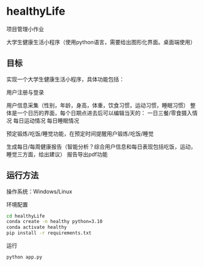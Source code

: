 # healthyLife
项目管理小作业

大学生健康生活小程序（使用python语言，需要给出图形化界面。桌面端使用）

## 目标

实现一个大学生健康生活小程序，具体功能包括：

用户注册与登录

用户信息采集（性别，年龄，身高，体重，饮食习惯，运动习惯，睡眠习惯）
整体是一个日历的界面，每个日期点进去后可以编辑当天的：
一日三餐/零食摄入情况
每日运动情况
每日睡眠情况

预定锻炼/吃饭/睡觉功能，在预定时间提醒用户锻炼/吃饭/睡觉

生成每日/每周健康报告（智能分析？综合用户信息和每日表现包括吃饭，运动，睡觉三方面，给出建议）
报告导出pdf功能


## 运行方法

操作系统：Windows/Linux

环境配置

```bash
cd healthyLife
conda create -n healthy python=3.10
conda activate healthy
pip install -r requirements.txt
```

运行

```bash
python app.py
```